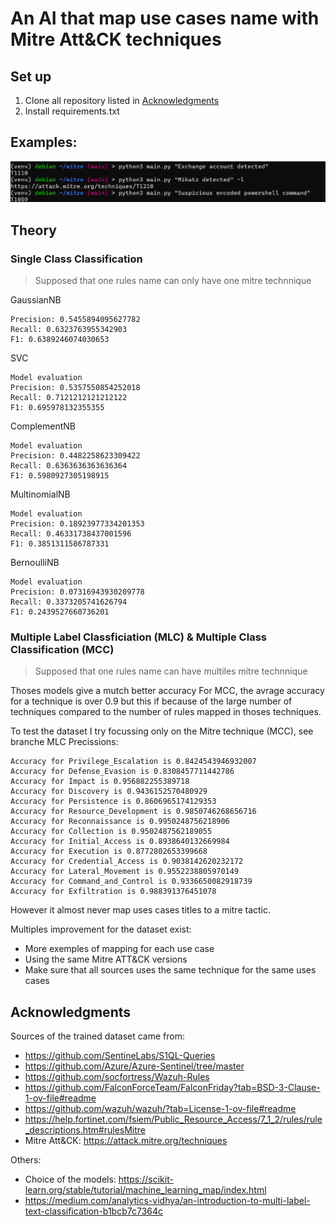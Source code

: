 # An AI that map use cases name with Mitre Att&CK techniques

## Set up

1. Clone all repository listed in [Acknowledgments](#acknowledgments)
2. Install requirements.txt

## Examples: 
![ex.png](./docs/ex.png)

## Theory

### Single Class Classification
> Supposed that one rules name can only have one mitre technnique

GaussianNB
```            
Precision: 0.5455894095627782
Recall: 0.6323763955342903
F1: 0.6389246074030653
```

SVC
```            
Model evaluation
Precision: 0.5357550854252018
Recall: 0.7121212121212122
F1: 0.695978132355355
```

ComplementNB
```            
Model evaluation
Precision: 0.4482258623309422
Recall: 0.6363636363636364
F1: 0.5980927305198915
```

MultinomialNB
```            
Model evaluation
Precision: 0.18923977334201353
Recall: 0.46331738437001596
F1: 0.3851311586787331
```


BernoulliNB
```           
Model evaluation
Precision: 0.07316943930209778
Recall: 0.3373205741626794
F1: 0.2439527660736201
```

### Multiple Label Classficiation (MLC) & Multiple Class Classification (MCC)
> Supposed that one rules name can have multiles mitre technnique

Thoses models give a mutch better accuracy
For MCC, the avrage accuracy for a technique is over 0.9 but this if because of the large number of techniques compared to the number of 
rules mapped in thoses techniques.
 
To test the dataset I try focussing only on the Mitre technique (MCC), see branche MLC
Precissions:
```
Accuracy for Privilege_Escalation is 0.8424543946932007
Accuracy for Defense_Evasion is 0.8308457711442786
Accuracy for Impact is 0.956882255389718
Accuracy for Discovery is 0.9436152570480929
Accuracy for Persistence is 0.8606965174129353
Accuracy for Resource_Development is 0.9850746268656716
Accuracy for Reconnaissance is 0.9950248756218906
Accuracy for Collection is 0.9502487562189055
Accuracy for Initial_Access is 0.8938640132669984
Accuracy for Execution is 0.8772802653399668
Accuracy for Credential_Access is 0.9038142620232172
Accuracy for Lateral_Movement is 0.9552238805970149
Accuracy for Command_and_Control is 0.9336650082918739
Accuracy for Exfiltration is 0.988391376451078
```

However it almost never map uses cases titles to a mitre tactic.

Multiples improvement for the dataset exist:
- More exemples of mapping for each use case
- Using the same Mitre ATT&CK versions
- Make sure that all sources uses the same technique for the same uses cases

## Acknowledgments
Sources of the trained dataset came from:
- https://github.com/SentineLabs/S1QL-Queries
- https://github.com/Azure/Azure-Sentinel/tree/master
- https://github.com/socfortress/Wazuh-Rules
- https://github.com/FalconForceTeam/FalconFriday?tab=BSD-3-Clause-1-ov-file#readme
- https://github.com/wazuh/wazuh/?tab=License-1-ov-file#readme
- https://help.fortinet.com/fsiem/Public_Resource_Access/7_1_2/rules/rule_descriptions.htm#rulesMitre
- Mitre Att&CK: https://attack.mitre.org/techniques

Others:
- Choice of the models: https://scikit-learn.org/stable/tutorial/machine_learning_map/index.html
- https://medium.com/analytics-vidhya/an-introduction-to-multi-label-text-classification-b1bcb7c7364c